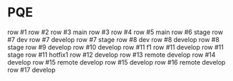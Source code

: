 # PQE
row #1
row #2
row #3 main
row #3
row #4
row #5 main
row #6 stage
row #7 dev
row #7 develop
row #7 stage
row #8 dev
row #8 develop
row #8 stage
row #9 develop
row #10 develop
row #11 f1
row #11 develop
row #11 stage
row #11 hotfix1
row #12 develop
row #13 remote develop
row #14 develop
row #15 remote develop
row #15 develop
row #16 remote develop
row #17 develop
